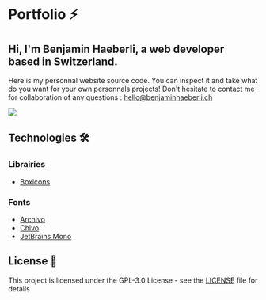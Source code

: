 # Portfolio ⚡️

## Hi, I'm Benjamin Haeberli, a web developer based in Switzerland.

Here is my personnal website source code. You can inspect it and take what do you want for your own personnals projects! Don't hesitate to contact me for collaboration of any questions : hello@benjaminhaeberli.ch

<img src="https://i.imgur.com/jY8eT4C.png"></img>

## Technologies 🛠️

### Librairies

-   [Boxicons](https://boxicons.com/usage/)

### Fonts

-   [Archivo](https://fonts.google.com/specimen/Archivo)
-   [Chivo](https://fonts.google.com/specimen/Chivo)
-   [JetBrains Mono](https://www.jetbrains.com/fr-fr/lp/mono/)

## License 📄

This project is licensed under the GPL-3.0 License - see the [LICENSE](./LICENSE) file for details

